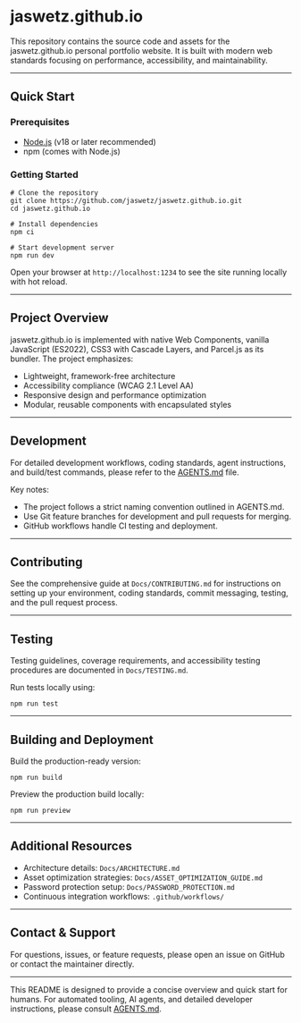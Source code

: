 # jaswetz.github.io

This repository contains the source code and assets for the jaswetz.github.io personal portfolio website. It is built with modern web standards focusing on performance, accessibility, and maintainability.

---

## Quick Start

### Prerequisites

- [Node.js](https://nodejs.org/) (v18 or later recommended)
- npm (comes with Node.js)

### Getting Started

```
# Clone the repository
git clone https://github.com/jaswetz/jaswetz.github.io.git
cd jaswetz.github.io

# Install dependencies
npm ci

# Start development server
npm run dev
```

Open your browser at `http://localhost:1234` to see the site running locally with hot reload.

---

## Project Overview

jaswetz.github.io is implemented with native Web Components, vanilla JavaScript (ES2022), CSS3 with Cascade Layers, and Parcel.js as its bundler. The project emphasizes:

- Lightweight, framework-free architecture
- Accessibility compliance (WCAG 2.1 Level AA)
- Responsive design and performance optimization
- Modular, reusable components with encapsulated styles

---

## Development

For detailed development workflows, coding standards, agent instructions, and build/test commands, please refer to the [AGENTS.md](AGENTS.md) file.

Key notes:

- The project follows a strict naming convention outlined in AGENTS.md.
- Use Git feature branches for development and pull requests for merging.
- GitHub workflows handle CI testing and deployment.

---

## Contributing

See the comprehensive guide at `Docs/CONTRIBUTING.md` for instructions on setting up your environment, coding standards, commit messaging, testing, and the pull request process.

---

## Testing

Testing guidelines, coverage requirements, and accessibility testing procedures are documented in `Docs/TESTING.md`.

Run tests locally using:

```
npm run test
```

---

## Building and Deployment

Build the production-ready version:

```
npm run build
```

Preview the production build locally:

```
npm run preview
```

---

## Additional Resources

- Architecture details: `Docs/ARCHITECTURE.md`
- Asset optimization strategies: `Docs/ASSET_OPTIMIZATION_GUIDE.md`
- Password protection setup: `Docs/PASSWORD_PROTECTION.md`
- Continuous integration workflows: `.github/workflows/`

---

## Contact & Support

For questions, issues, or feature requests, please open an issue on GitHub or contact the maintainer directly.

---

This README is designed to provide a concise overview and quick start for humans. For automated tooling, AI agents, and detailed developer instructions, please consult [AGENTS.md](AGENTS.md).
